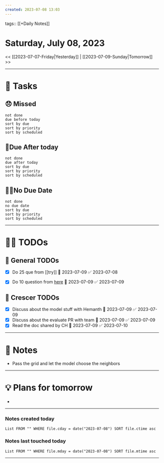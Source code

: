 ```yaml
---
created: 2023-07-08 13:03
---
```

tags:: [[+Daily Notes]]

# Saturday, July 08, 2023

<< [[2023-07-07-Friday|Yesterday]] | [[2023-07-09-Sunday|Tomorrow]] >>

---
# 💪 Tasks

## 😞 Missed
```tasks
not done
due before today
sort by due
sort by priority
sort by scheduled
```
## 🤝Due After today
```tasks
not done
due after today
sort by due
sort by priority
sort by scheduled
```

## 💆‍♂️No Due Date
```tasks
not done
no due date
sort by due
sort by priority
sort by scheduled
```
---
# 🕵️‍♂️ TODOs

## 🚀 General TODOs
- [x] Do 25 que from [[try]] 📅 2023-07-09 ✅ 2023-07-08
- [x] Do 10 question from [here](https://leetcode.com/discuss/general-discussion/1050391/Must-do-Dynamic-programming-Problems-Category-wise) 📅 2023-07-09 ✅ 2023-07-09


## 💼 Crescer TODOs
- [x] Discuss about the model stuff with Hemanth 📅 2023-07-09 ✅ 2023-07-09
- [x] Discuss about the evaluate PR with team 📅 2023-07-09 ✅ 2023-07-09
- [x] Read the doc shared by CH 📅 2023-07-09 ✅ 2023-07-10

---
# 📝 Notes
- Pass the grid and let the model choose the neighbors
---
# 💡 Plans for tomorrow
- 
---
### Notes created today
```dataview
List FROM "" WHERE file.cday = date("2023-07-08") SORT file.ctime asc
```

### Notes last touched today
```dataview
List FROM "" WHERE file.mday = date("2023-07-08") SORT file.mtime asc
```

---

